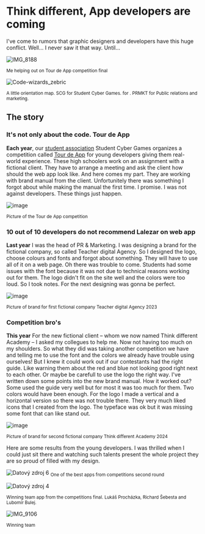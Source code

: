 # Think different, App developers are coming


I've come to rumors that graphic designers and developers have this huge conflict. Well... I never saw it that way. Until...

![IMG_8188](https://github.com/user-attachments/assets/859ce80c-91f7-46c0-976e-1e2cb54b9b1b)

<sub>Me helping out on Tour de App competition final<sub>

![Code-wizards_zebric](https://github.com/user-attachments/assets/65547774-6bdf-4949-b370-c001470c8896)

<sub>A little orientation map. SCG for Student Cyber Games. <TdA> for <Tour de App>. PRMKT for Public relations and marketing.<sub>


## The story

### It's not only about the code. Tour de App
**Each year**, our [student association](http://scg.cz/) Student Cyber Games organizes a competition called [Tour de App](https://tourde.app/) for young developers giving them real-world experience. These high schoolers work on an assignment with a fictional client. They have to arrange a meeting and ask the client how should the web app look like. And here comes my part. They are working with brand manual from the client. Unfortunitely there was something I forgot about while making the manual the first time. I promise. I was not against developers. These things just happen.

![image](https://github.com/user-attachments/assets/7df181c1-57b1-49a4-826e-cbf8ad0a5cda)

<sub>Picture of the Tour de App competition<sub>


### 10 out of 10 developers do not recommend Lalezar on web app
**Last year** I was the head of PR & Marketing. I was designing a brand for the fictional company, so called Teacher digital Agency. So I designed the logo, choose colours and fonts and forgot about something. They will have to use all of it on a web page. Oh there was trouble to come. Students had some issues with the font because it was not due to technical reasons working out for them. The logo didn't fit on the site well and the colors were too loud. So I took notes. For the next designing was gonna be perfect.

![image](https://github.com/user-attachments/assets/005fa2cf-354b-4ea6-adc2-9b9cabfe7096)

<sub>Picture of brand for first fictional company Teacher digital Agency 2023<sub>


### Competition bro's
**This year** For the new fictional client – whom we now named Think different Academy⁠⁠⁠⁠⁠⁠ – I asked my collegues to help me. Now not having too much on my shoulders. So what they did was taking another competition we have and telling me to use the font and the colors we already have trouble using ourselves! But I knew it could work out if our contestants had the right guide. Like warning them about the red and blue not looking good right next to each other. Or maybe be carefull to use the logo the right way. I've written down some points into the new brand manual. How it worked out? Some used the guide very well but for most it was too much for them. Two colors would have been enough. For the logo I made a vertical and a horizontal version so there was not trouble there. They very much liked icons that I created from the logo. The typeface was ok but it was missing some font that can like stand out.

![image](https://github.com/user-attachments/assets/b1e49095-18d8-4c90-b6a1-9dcf20e68de7)

<sub>Picture of brand for second fictional company Think different Academy 2024<sub>


Here are some results from the young developers. I was thrilled when I could just sit there and watching such talents present the whole project they are so proud of filled with my design.


![Datový zdroj 6](https://github.com/user-attachments/assets/fbd705b0-d175-4a19-941c-d08b060b1f45)
<sub>One of the best apps from competitions second round <sub>

![Datový zdroj 4](https://github.com/user-attachments/assets/f9271695-f185-4ccb-928b-f1b5eb76fc71)

<sub>Winning team app from the competitions final. Lukáš Procházka, Richard Šebesta and Lubomír Bulej. <sub>

![IMG_9106](https://github.com/user-attachments/assets/f5ae3990-3e79-4451-9943-374826f5cac1)

<sub>Winning team<sub>
